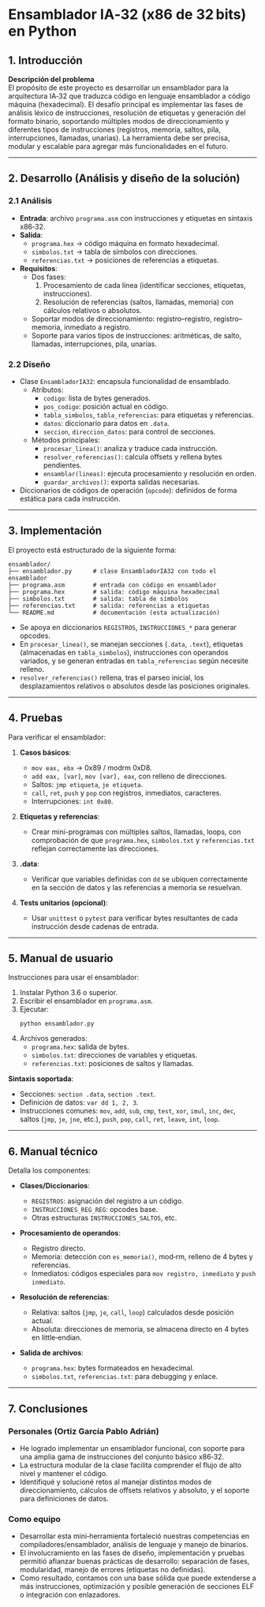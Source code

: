 # Ensamblador IA‑32 (x86 de 32 bits) en Python

## 1. Introducción  
**Descripción del problema**  
El propósito de este proyecto es desarrollar un ensamblador para la arquitectura IA‑32 que traduzca código en lenguaje ensamblador a código máquina (hexadecimal). El desafío principal es implementar las fases de análisis léxico de instrucciones, resolución de etiquetas y generación del formato binario, soportando múltiples modos de direccionamiento y diferentes tipos de instrucciones (registros, memoria, saltos, pila, interrupciones, llamadas, unarias). La herramienta debe ser precisa, modular y escalable para agregar más funcionalidades en el futuro.

---

## 2. Desarrollo (Análisis y diseño de la solución)

### 2.1 Análisis  
- **Entrada**: archivo `programa.asm` con instrucciones y etiquetas en sintaxis x86‑32.  
- **Salida**:  
  - `programa.hex` → código máquina en formato hexadecimal.  
  - `simbolos.txt` → tabla de símbolos con direcciones.  
  - `referencias.txt` → posiciones de referencias a etiquetas.  
- **Requisitos**:  
  - Dos fases:  
    1. Procesamiento de cada línea (identificar secciones, etiquetas, instrucciones).  
    2. Resolución de referencias (saltos, llamadas, memoria) con cálculos relativos o absolutos.  
  - Soportar modos de direccionamiento: registro–registro, registro–memoria, inmediato a registro.  
  - Soporte para varios tipos de instrucciones: aritméticas, de salto, llamadas, interrupciones, pila, unarias.

### 2.2 Diseño  
- Clase `EnsambladorIA32`: encapsula funcionalidad de ensamblado.  
  - Atributos:  
    - `codigo`: lista de bytes generados.  
    - `pos_codigo`: posición actual en código.  
    - `tabla_simbolos`, `tabla_referencias`: para etiquetas y referencias.  
    - `datos`: diccionario para datos en `.data`.  
    - `seccion`, `direccion_datos`: para control de secciones.  
  - Métodos principales:  
    - `procesar_linea()`: analiza y traduce cada instrucción.  
    - `resolver_referencias()`: calcula offsets y rellena bytes pendientes.  
    - `ensamblar(lineas)`: ejecuta procesamiento y resolución en orden.  
    - `guardar_archivos()`: exporta salidas necesarias.  
- Diccionarios de códigos de operación (`opcode`): definidos de forma estática para cada instrucción.

---

## 3. Implementación  
El proyecto está estructurado de la siguiente forma:

```
ensamblador/
├── ensamblador.py      # clase EnsambladorIA32 con todo el ensamblador
├── programa.asm        # entrada con código en ensamblador
├── programa.hex        # salida: código máquina hexadecimal
├── simbolos.txt        # salida: tabla de símbolos
├── referencias.txt     # salida: referencias a etiquetas
└── README.md           # documentación (esta actualización)
```

- Se apoya en diccionarios `REGISTROS`, `INSTRUCCIONES_*` para generar opcodes.  
- En `procesar_linea()`, se manejan secciones (`.data`, `.text`), etiquetas (almacenadas en `tabla_simbolos`), instrucciones con operandos variados, y se generan entradas en `tabla_referencias` según necesite relleno.  
- `resolver_referencias()` rellena, tras el parseo inicial, los desplazamientos relativos o absolutos desde las posiciones originales.

---

## 4. Pruebas  
Para verificar el ensamblador:

1. **Casos básicos**:  
   - `mov eax, ebx` → 0x89 / modrm 0xD8.  
   - `add eax, [var]`, `mov [var], eax`, con relleno de direcciones.  
   - Saltos: `jmp etiqueta`, `je etiqueta`.  
   - `call`, `ret`, `push` y `pop` con registros, inmediatos, caracteres.  
   - Interrupciones: `int 0x80`.

2. **Etiquetas y referencias**:  
   - Crear mini-programas con múltiples saltos, llamadas, loops, con comprobación de que `programa.hex`, `simbolos.txt` y `referencias.txt` reflejan correctamente las direcciones.

3. **.data**:  
   - Verificar que variables definidas con `dd` se ubiquen correctamente en la sección de datos y las referencias a memoria se resuelvan.

4. **Tests unitarios (opcional)**:  
   - Usar `unittest` o `pytest` para verificar bytes resultantes de cada instrucción desde cadenas de entrada.

---

## 5. Manual de usuario  
Instrucciones para usar el ensamblador:

1. Instalar Python 3.6 o superior.  
2. Escribir el ensamblador en `programa.asm`.  
3. Ejecutar:
   ```
   python ensamblador.py
   ```
4. Archivos generados:  
   - `programa.hex`: salida de bytes.  
   - `simbolos.txt`: direcciones de variables y etiquetas.  
   - `referencias.txt`: posiciones de saltos y llamadas.

**Sintaxis soportada**:  
- Secciones: `section .data`, `section .text`.  
- Definición de datos: `var dd 1, 2, 3`.  
- Instrucciones comunes: `mov`, `add`, `sub`, `cmp`, `test`, `xor`, `imul`, `inc`, `dec`, saltos (`jmp`, `je`, `jne`, etc.), `push`, `pop`, `call`, `ret`, `leave`, `int`, `loop`.

---

## 6. Manual técnico  
Detalla los componentes:

- **Clases/Diccionarios**:  
  - `REGISTROS`: asignación del registro a un código.  
  - `INSTRUCCIONES_REG_REG`: opcodes base.  
  - Otras estructuras `INSTRUCCIONES_SALTOS`, etc.

- **Procesamiento de operandos**:  
  - Registro directo.  
  - Memoria: detección con `es_memoria()`, mod‑rm, relleno de 4 bytes y referencias.  
  - Inmediatos: códigos especiales para `mov registro, inmediato` y `push inmediato`.

- **Resolución de referencias**:  
  - Relativa: saltos (`jmp`, `je`, `call`, `loop`) calculados desde posición actual.  
  - Absoluta: direcciones de memoria, se almacena directo en 4 bytes en little‑endian.

- **Salida de archivos**:  
  - `programa.hex`: bytes formateados en hexadecimal.  
  - `simbolos.txt`, `referencias.txt`: para debugging y enlace.

---

## 7. Conclusiones  

### Personales (Ortiz García Pablo Adrián)  
- He logrado implementar un ensamblador funcional, con soporte para una amplia gama de instrucciones del conjunto básico x86‑32.  
- La estructura modular de la clase facilita comprender el flujo de alto nivel y mantener el código.  
- Identifiqué y solucioné retos al manejar distintos modos de direccionamiento, cálculos de offsets relativos y absoluto, y el soporte para definiciones de datos.

### Como equipo  
- Desarrollar esta mini‑herramienta fortaleció nuestras competencias en compiladores/ensamblador, análisis de lenguaje y manejo de binarios.  
- El involucramiento en las fases de diseño, implementación y pruebas permitió afianzar buenas prácticas de desarrollo: separación de fases, modularidad, manejo de errores (etiquetas no definidas).  
- Como resultado, contamos con una base sólida que puede extenderse a más instrucciones, optimización y posible generación de secciones ELF o integración con enlazadores.